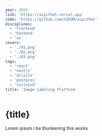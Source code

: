 ```yaml
---
year: 2024
link: 'https://aipithet.vercel.app'
code: 'https://github.com/CUPUM/aipithet'
disciplines:
  - 'frontend'
  - 'backend'
  - 'ux'
covers:
  - './01.png'
  - './02.png'
  - './03.png'
tags:
  - 'react'
  - 'nextjs'
  - 'drizzle'
  - 'postgres'
  - 'tailwind'
title: 'Image Labeling Platform'
---
```


# {title}

Lorem ipsum i be thunkening this works
